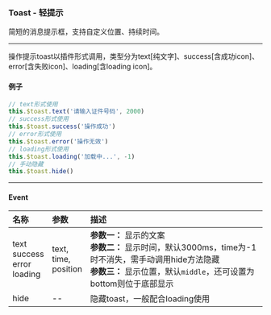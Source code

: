 ### Toast - 轻提示
简短的消息提示框，支持自定义位置、持续时间。

---

操作提示toast以插件形式调用，类型分为text[纯文字]、success[含成功icon]、error[含失败icon]、loading[含loading icon]。
#### 例子
```js
// text形式使用
this.$toast.text('请输入证件号码', 2000)
// success形式使用
this.$toast.success('操作成功')
// error形式使用
this.$toast.error('操作无效')
// loading形式使用
this.$toast.loading('加载中...', -1)
// 手动隐藏
this.$toast.hide()
```
---
#### Event
| 名称 | 参数 | 描述 |
|:---- |:--- |:---- |
| text<br>success<br>error<br>loading | text,<br>time,<br>position | **参数一：** 显示的文案<br> **参数二：** 显示时间，默认3000ms，time为-1时不消失，需手动调用hide方法隐藏<br> **参数三：** 显示位置，默认`middle`，还可设置为bottom则位于底部显示 |
| hide | -- | 隐藏toast，一般配合loading使用 |
